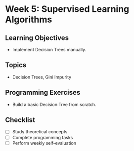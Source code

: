 # Week 5: Supervised Learning Algorithms

## Learning Objectives
- Implement Decision Trees manually.

## Topics
- Decision Trees, Gini Impurity

## Programming Exercises
- Build a basic Decision Tree from scratch.

## Checklist
- [ ] Study theoretical concepts
- [ ] Complete programming tasks
- [ ] Perform weekly self-evaluation
